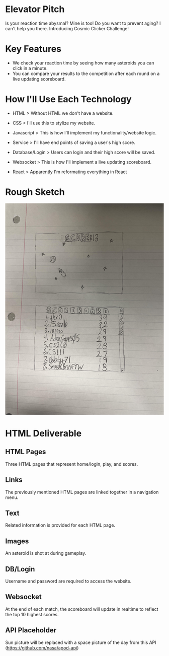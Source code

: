 # Elevator Pitch
Is your reaction time abysmal? Mine is too! Do you want to prevent aging? I can't help you there. Introducing Cosmic Clicker Challenge!
# Key Features
* We check your reaction time by seeing how many asteroids you can click in a minute.
* You can compare your results to the competition after each round on a live updating scoreboard.
# How I'll Use Each Technology
* HTML > Without HTML we don't have a website.

* CSS > I'll use this to stylize my website.

* Javascript > This is how I'll implement my functionality/website logic.

* Service > I'll have end points of saving a user's high score.

* Database/Login > Users can login and their high score will be saved.

* Websocket > This is how I'll implement a live updating scoreboard. 

 * React > Apparently I'm reformating everything in React

# Rough Sketch
![UGLY](cs260startupsketch.jpg)

# HTML Deliverable
## HTML Pages ##
Three HTML pages that represent home/login, play, and scores.
## Links ##
The previously mentioned HTML pages are linked together in a navigation menu.
## Text ##
Related information is provided for each HTML page.
## Images ## 
An asteroid is shot at during gameplay. 
## DB/Login ##
Username and password are required to access the website.
## Websocket ##
At the end of each match, the scoreboard will update in realtime to reflect the top 10 highest scores.
## API Placeholder ##
Sun picture will be replaced with a space picture of the day from this API (https://github.com/nasa/apod-api)